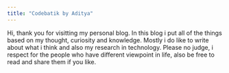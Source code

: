 ```yaml
---
title: "Codebatik by Aditya"
---
```


Hi, thank you for visitting my personal blog. In this blog i put all of the things based on my thought, curiosity and knowledge. Mostly i do like to write about what i think and also my research in technology. Please no judge, i respect for the people who have different viewpoint in life, also be free to read and share them if you like. 
